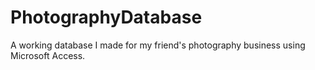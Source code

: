 # PhotographyDatabase
A working database I made for my friend's photography business using Microsoft Access.
